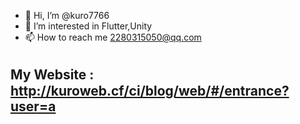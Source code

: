 - 👋 Hi, I’m @kuro7766
- 👀 I’m interested in Flutter,Unity
- 📫 How to reach me 2280315050@qq.com

## My Website :　http://kuroweb.cf/ci/blog/web/#/entrance?user=a

<!---
kuro7766/kuro7766 is a ✨ special ✨ repository because its `README.md` (this file) appears on your GitHub profile.
You can click the Preview link to take a look at your changes.
--->
